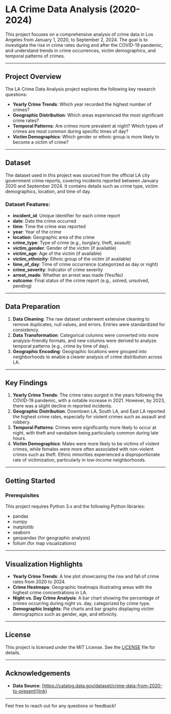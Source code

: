 # LA Crime Data Analysis (2020-2024)

This project focuses on a comprehensive analysis of crime data in Los Angeles from January 1, 2020, to September 2, 2024. The goal is to investigate the rise in crime rates during and after the COVID-19 pandemic, and understand trends in crime occurrences, victim demographics, and temporal patterns of crimes.

---

## Project Overview

The LA Crime Data Analysis project explores the following key research questions:

- **Yearly Crime Trends**: Which year recorded the highest number of crimes?
- **Geographic Distribution**: Which areas experienced the most significant crime rates?
- **Temporal Patterns**: Are crimes more prevalent at night? Which types of crimes are most common during specific times of day?
- **Victim Demographics**: Which gender or ethnic group is more likely to become a victim of crime?

---

## Dataset

The dataset used in this project was sourced from the official LA city government crime reports, covering incidents reported between January 2020 and September 2024. It contains details such as crime type, victim demographics, location, and time of day.

### **Dataset Features:**
- **incident_id**: Unique identifier for each crime report
- **date**: Date the crime occurred
- **time**: Time the crime was reported
- **year**: Year of the crime
- **location**: Geographic area of the crime
- **crime_type**: Type of crime (e.g., burglary, theft, assault)
- **victim_gender**: Gender of the victim (if available)
- **victim_age**: Age of the victim (if available)
- **victim_ethnicity**: Ethnic group of the victim (if available)
- **time_of_day**: Time of crime occurrence (categorized as day or night)
- **crime_severity**: Indicator of crime severity
- **arrest_made**: Whether an arrest was made (Yes/No)
- **outcome**: Final status of the crime report (e.g., solved, unsolved, pending)

---

## Data Preparation

1. **Data Cleaning**: The raw dataset underwent extensive cleaning to remove duplicates, null values, and errors. Entries were standardized for consistency.
2. **Data Transformation**: Categorical columns were converted into more analysis-friendly formats, and new columns were derived to analyze temporal patterns (e.g., crime by time of day).
3. **Geographic Encoding**: Geographic locations were grouped into neighborhoods to enable a clearer analysis of crime distribution across LA.

---

## Key Findings

1. **Yearly Crime Trends**: The crime rates surged in the years following the COVID-19 pandemic, with a notable increase in 2021. However, by 2023, there was a slight decline in reported incidents.
2. **Geographic Distribution**: Downtown LA, South LA, and East LA reported the highest crime rates, especially for violent crimes such as assault and robbery.
3. **Temporal Patterns**: Crimes were significantly more likely to occur at night, with theft and vandalism being particularly common during late hours.
4. **Victim Demographics**: Males were more likely to be victims of violent crimes, while females were more often associated with non-violent crimes such as theft. Ethnic minorities experienced a disproportionate rate of victimization, particularly in low-income neighborhoods.

---


## Getting Started

### Prerequisites

This project requires Python 3.x and the following Python libraries:

- pandas
- numpy
- matplotlib
- seaborn
- geopandas (for geographic analysis)
- folium (for map visualizations)

---

## Visualization Highlights

- **Yearly Crime Trends**: A line plot showcasing the rise and fall of crime rates from 2020 to 2024.
- **Crime Heatmaps**: Geographic heatmaps illustrating areas with the highest crime concentrations in LA.
- **Night vs. Day Crime Analysis**: A bar chart showing the percentage of crimes occurring during night vs. day, categorized by crime type.
- **Demographic Insights**: Pie charts and bar graphs displaying victim demographics such as gender, age, and ethnicity.

---

## License

This project is licensed under the MIT License. See the [LICENSE](LICENSE) file for details.

---

## Acknowledgements

- **Data Source**: [https://catalog.data.gov/dataset/crime-data-from-2020-to-present](link)

---

Feel free to reach out for any questions or feedback!

